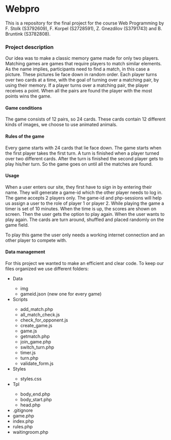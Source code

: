 <h1>Webpro</h1>
This is a repository for the final project for the course Web Programming by F. Stolk (S3792609), F. Korpel (S2728591), Z. Gnezdilov (S3791743) and B. Bruntink (S3782808).

<h3>Project description</h3>
Our idea was to make a classic memory game made for only two players. Matching games are games that require players to match similar elements. As the name implies, participants need to find a match, in this case a picture. These pictures lie face down in random order. Each player turns over two cards at a time, with the goal of turning over a matching pair, by using their memory. If a player turns over a matching pair, the player receives a point. When all the pairs are found the player with the most points wins the game.

<h4>Game conditions</h4>
The game consists of 12 pairs, so 24 cards. These cards contain 12 different kinds of images, we choose to use animated animals. 

<h4>Rules of the game</h4>
Every game starts with 24 cards that lie face down. The game starts when the first player takes the first turn. A turn is finished when a player turned over two different cards. After the turn is finished the second player gets to play his/her turn. So the game goes on until all the matches are found.

<h4>Usage</h4>
When a user enters our site, they first have to sign in by entering their name. They will generate a game-id which the other player needs to log in. The game accepts 2 players only. The game-id and php-sessions will help us assign a user to the role of player 1 or player 2. While playing the game a timer is set of 10 minutes. When the time is up, the scores are shown on screen. Then the user gets the option to play again. When the user wants to play again. The cards are turn around, shuffled and placed randomly on the game field. 

To play this game the user only needs a working internet connection and an other player to compete with. 

<h4>Data management</h4>
For this project we wanted to make an efficient and clear code. To keep our files organized we use different folders:
<ul>
  <li>Data</li>
    <ul>
      <li>img</li>
      <li>gameid.json (new one for every game)</li>
    </ul>
  <li>Scripts</li>
     <ul>
      <li>add_match.php</li>
      <li>all_match_check.js</li>
      <li>check_for_opponent.js</li>
      <li>create_game.js</li>
      <li>game.js</li>
      <li>getmatch.php</li>
      <li>join_game.php</li>
      <li>switch_turn.php</li>
      <li>timer.js</li>
      <li>turn.php</li>
      <li>validate_form.js</li>      
    </ul>
  <li>Styles</li>
     <ul>
      <li>styles.css</li>
    </ul>
  <li>Tpl</li>
    <ul>
      <li>body_end.php</li>
      <li>body_start.php</li>
      <li>head.php</li>
    </ul>    
  <li>.gitignore</li>
  <li>game.php</li>
  <li>index.php</li>
  <li>rules.php</li>
  <li>waitingroom.php</li>
</ul>  



